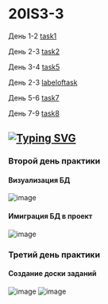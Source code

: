 # 20IS3-3 
День 1-2 [task1](https://github.com/sasha10020/20IS3-3_Prac_Kudravtcev/tree/main/prac_kudravtcev_zadanie_1) 

День 2-3 [task2](https://github.com/sasha10020/20IS3-3_Prac_Kudravtcev/tree/main/day%202-3)

День 3-4 [task5](https://github.com/sasha10020/20IS3-3_Prac_Kudravtcev/tree/main/day%203-4)

День 2-3 [labeloftask](https://github.com/users/sasha10020/projects/1)

День 5-6 [task7](https://github.com/sasha10020/20IS3-3_Prac_Kudravtcev/tree/main/day%204-6)

День 7-9 [task8](https://github.com/sasha10020/20IS3-3_Prac_Kudravtcev/tree/main/day%207-9)

## [![Typing SVG](https://readme-typing-svg.herokuapp.com?color=%2336BCF7&lines=Кудрявцев+Александр)](https://git.io/typing-svg)
### Второй день практики
#### Визуализация БД
![image](https://user-images.githubusercontent.com/123317540/219595635-503fe91e-546c-4b0f-8044-e2baae9190dd.png)
#### Имиграция БД в проект
![image](https://user-images.githubusercontent.com/123317540/219603048-b7e0d76a-3bba-422b-aa7e-5357ea14b724.png)
### Третий день практики
#### Создание доски заданий 
![image](https://user-images.githubusercontent.com/123317540/222697366-b2ec2b6c-d376-4491-bb77-3bc9d2a23287.png)
![image](https://user-images.githubusercontent.com/123317540/222697572-b1e26753-273b-44b9-8fe0-83bb85464c47.png)

